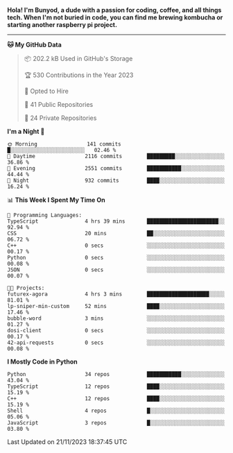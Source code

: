 <p>
<b>Hola! I'm Bunyod, a dude with a passion for coding, coffee, and all things tech. When I'm not buried in code, you can find me brewing kombucha or starting another raspberry pi project.</b>
</p>

---

<!--START_SECTION:waka-->
**🐱 My GitHub Data** 

> 📦 202.2 kB Used in GitHub's Storage 
 > 
> 🏆 530 Contributions in the Year 2023
 > 
> 💼 Opted to Hire
 > 
> 📜 41 Public Repositories 
 > 
> 🔑 24 Private Repositories 
 > 
**I'm a Night 🦉** 

```text
🌞 Morning                141 commits         █░░░░░░░░░░░░░░░░░░░░░░░░   02.46 % 
🌆 Daytime                2116 commits        █████████░░░░░░░░░░░░░░░░   36.86 % 
🌃 Evening                2551 commits        ███████████░░░░░░░░░░░░░░   44.44 % 
🌙 Night                  932 commits         ████░░░░░░░░░░░░░░░░░░░░░   16.24 % 
```


📊 **This Week I Spent My Time On** 

```text
💬 Programming Languages: 
TypeScript               4 hrs 39 mins       ███████████████████████░░   92.94 % 
CSS                      20 mins             ██░░░░░░░░░░░░░░░░░░░░░░░   06.72 % 
C++                      0 secs              ░░░░░░░░░░░░░░░░░░░░░░░░░   00.17 % 
Python                   0 secs              ░░░░░░░░░░░░░░░░░░░░░░░░░   00.08 % 
JSON                     0 secs              ░░░░░░░░░░░░░░░░░░░░░░░░░   00.07 % 

🐱‍💻 Projects: 
futurex-agora            4 hrs 3 mins        ████████████████████░░░░░   81.01 % 
lp-sniper-min-custom     52 mins             ████░░░░░░░░░░░░░░░░░░░░░   17.46 % 
bubble-word              3 mins              ░░░░░░░░░░░░░░░░░░░░░░░░░   01.27 % 
dosi-client              0 secs              ░░░░░░░░░░░░░░░░░░░░░░░░░   00.17 % 
42-api-requests          0 secs              ░░░░░░░░░░░░░░░░░░░░░░░░░   00.08 % 
```

**I Mostly Code in Python** 

```text
Python                   34 repos            ███████████░░░░░░░░░░░░░░   43.04 % 
TypeScript               12 repos            ████░░░░░░░░░░░░░░░░░░░░░   15.19 % 
C++                      12 repos            ████░░░░░░░░░░░░░░░░░░░░░   15.19 % 
Shell                    4 repos             █░░░░░░░░░░░░░░░░░░░░░░░░   05.06 % 
JavaScript               3 repos             █░░░░░░░░░░░░░░░░░░░░░░░░   03.80 % 
```




 Last Updated on 21/11/2023 18:37:45 UTC
<!--END_SECTION:waka-->
